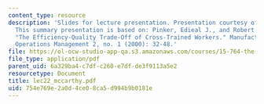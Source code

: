 ```yaml
---
content_type: resource
description: 'Slides for lecture presentation. Presentation courtesy of Dan McCarthy.
  This summary presentation is based on: Pinker, Edieal J., and Robert A. Shumsky.
  "The Efficiency-Quality Trade-Off of Cross-Trained Workers." Manufacturing and Service
  Operations Management 2, no. 1 (2000): 32-48.'
file: https://ol-ocw-studio-app-qa.s3.amazonaws.com/courses/15-764-the-theory-of-operations-management-spring-2004/754e769e2a0d4ce08ca5d994b9b0181e_lec22_mccarthy.pdf
file_type: application/pdf
parent_uid: 6a329ba4-c7df-c260-e7df-de3f9113a5e2
resourcetype: Document
title: lec22_mccarthy.pdf
uid: 754e769e-2a0d-4ce0-8ca5-d994b9b0181e
---
```

